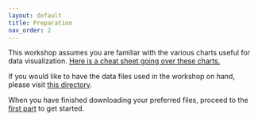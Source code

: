 ```yaml
---
layout: default
title: Preparation
nav_order: 2
---
```


This workshop assumes you are familiar with the various charts useful for data visualization. [Here is a cheat sheet going over these charts.](https://github.com/scds/data-visualization-principles/raw/main/assets/docs/5W_Charts_and_Cheat_sheets.pdf)

If you would like to have the data files used in the workshop on hand, please visit [this directory](https://github.com/scds/data-visualization-principles/tree/main/assets/data). 

When you have finished downloading your preferred files, proceed to the [first part](part-1) to get started.
